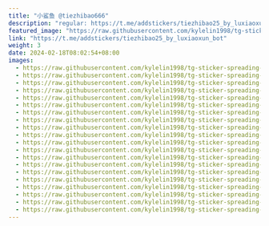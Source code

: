 ```yaml
---
title: "小鲨鱼 @tiezhibao666"
description: "regular: https://t.me/addstickers/tiezhibao25_by_luxiaoxun_bot"
featured_image: "https://raw.githubusercontent.com/kylelin1998/tg-sticker-spreading-worldwide-images/main/img/2b07803a-8ba4-4f71-8314-dbce5f9e2131.jpg"
link: "https://t.me/addstickers/tiezhibao25_by_luxiaoxun_bot"
weight: 3
date: 2024-02-18T08:02:54+08:00
images:
  - https://raw.githubusercontent.com/kylelin1998/tg-sticker-spreading-worldwide-images/main/img/2b07803a-8ba4-4f71-8314-dbce5f9e2131.jpg
  - https://raw.githubusercontent.com/kylelin1998/tg-sticker-spreading-worldwide-images/main/img/221ab364-41de-42ad-b3e6-0393e03ff748.jpg
  - https://raw.githubusercontent.com/kylelin1998/tg-sticker-spreading-worldwide-images/main/img/ede49fc7-fbc9-4a86-bb04-34585d88b7d9.jpg
  - https://raw.githubusercontent.com/kylelin1998/tg-sticker-spreading-worldwide-images/main/img/9f1e4587-b6c4-4254-bbc3-7fa56e5324a6.jpg
  - https://raw.githubusercontent.com/kylelin1998/tg-sticker-spreading-worldwide-images/main/img/b2370831-c982-473a-8812-c98d8ce3a014.jpg
  - https://raw.githubusercontent.com/kylelin1998/tg-sticker-spreading-worldwide-images/main/img/6ea851f3-733e-48b4-9675-5046e2639acf.jpg
  - https://raw.githubusercontent.com/kylelin1998/tg-sticker-spreading-worldwide-images/main/img/67b8b4fe-d032-490f-a646-98618a95f6dc.jpg
  - https://raw.githubusercontent.com/kylelin1998/tg-sticker-spreading-worldwide-images/main/img/af0c9b1c-f3e3-488d-9420-45b1358a63a4.jpg
  - https://raw.githubusercontent.com/kylelin1998/tg-sticker-spreading-worldwide-images/main/img/ed4406ac-4542-405e-ad8a-706bd1e82fcc.jpg
  - https://raw.githubusercontent.com/kylelin1998/tg-sticker-spreading-worldwide-images/main/img/423592a9-b506-4a07-a882-57342cbae135.jpg
  - https://raw.githubusercontent.com/kylelin1998/tg-sticker-spreading-worldwide-images/main/img/3ea7d51b-e7e4-4635-8863-6e2af26d4e0e.jpg
  - https://raw.githubusercontent.com/kylelin1998/tg-sticker-spreading-worldwide-images/main/img/89ac429d-961a-472b-89d9-19fec18c9f3a.jpg
  - https://raw.githubusercontent.com/kylelin1998/tg-sticker-spreading-worldwide-images/main/img/481d739e-5519-4a72-abc7-ba31b2148a4a.jpg
  - https://raw.githubusercontent.com/kylelin1998/tg-sticker-spreading-worldwide-images/main/img/360f6b31-a6ad-43a0-bc09-86a8a1be0b30.jpg
  - https://raw.githubusercontent.com/kylelin1998/tg-sticker-spreading-worldwide-images/main/img/ee1d106a-3943-4554-a018-b7ae7e93b632.jpg
  - https://raw.githubusercontent.com/kylelin1998/tg-sticker-spreading-worldwide-images/main/img/7858a26e-0077-44df-809f-bca6d585c27a.jpg
  - https://raw.githubusercontent.com/kylelin1998/tg-sticker-spreading-worldwide-images/main/img/d2a59a9a-6370-48d4-b1f4-a5348d6278a8.jpg
  - https://raw.githubusercontent.com/kylelin1998/tg-sticker-spreading-worldwide-images/main/img/12ab04eb-26b6-42ec-b3b1-151a28d3fb89.jpg
  - https://raw.githubusercontent.com/kylelin1998/tg-sticker-spreading-worldwide-images/main/img/66eaeb7b-01b6-4c6d-95cc-472ac5952f27.jpg
  - https://raw.githubusercontent.com/kylelin1998/tg-sticker-spreading-worldwide-images/main/img/ae6b0b89-05c1-46a6-ac09-f16a72a2a2d3.jpg
---
```

